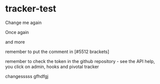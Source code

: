 tracker-test
============
Change me again

Once again

and more

remember to put the comment in [#5512 brackets]

remember to check the token in the github repository - see the API help, you click on admin, hooks and pivotal tracker


changesssss
gfhdfgj
